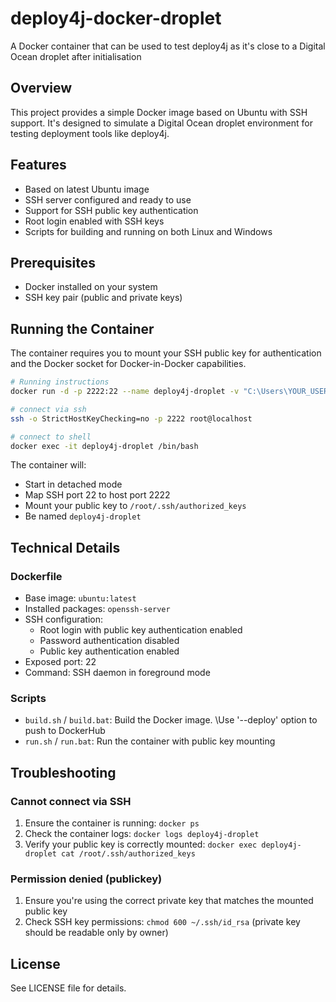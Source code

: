 # deploy4j-docker-droplet
A Docker container that can be used to test deploy4j as it's close to a Digital Ocean droplet after initialisation

## Overview

This project provides a simple Docker image based on Ubuntu with SSH support. It's designed to simulate a Digital Ocean droplet environment for testing deployment tools like deploy4j.

## Features

- Based on latest Ubuntu image
- SSH server configured and ready to use
- Support for SSH public key authentication
- Root login enabled with SSH keys
- Scripts for building and running on both Linux and Windows

## Prerequisites

- Docker installed on your system
- SSH key pair (public and private keys)

## Running the Container

The container requires you to mount your SSH public key for authentication and the Docker socket for Docker-in-Docker capabilities.

```bash
# Running instructions
docker run -d -p 2222:22 --name deploy4j-droplet -v "C:\Users\YOUR_USER\.ssh\id_rsa.pub":/root/.ssh/authorized_keys -v /var/run/docker.sock:/var/run/docker.sock teggr/deploy4j-docker-droplet:latest

# connect via ssh
ssh -o StrictHostKeyChecking=no -p 2222 root@localhost 

# connect to shell
docker exec -it deploy4j-droplet /bin/bash
```

The container will:
- Start in detached mode
- Map SSH port 22 to host port 2222
- Mount your public key to `/root/.ssh/authorized_keys`
- Be named `deploy4j-droplet`

## Technical Details

### Dockerfile

- Base image: `ubuntu:latest`
- Installed packages: `openssh-server`
- SSH configuration:
  - Root login with public key authentication enabled
  - Password authentication disabled
  - Public key authentication enabled
- Exposed port: 22
- Command: SSH daemon in foreground mode

### Scripts

- `build.sh` / `build.bat`: Build the Docker image. \Use '--deploy' option to push to DockerHub
- `run.sh` / `run.bat`: Run the container with public key mounting

## Troubleshooting

### Cannot connect via SSH

1. Ensure the container is running: `docker ps`
2. Check the container logs: `docker logs deploy4j-droplet`
3. Verify your public key is correctly mounted: `docker exec deploy4j-droplet cat /root/.ssh/authorized_keys`

### Permission denied (publickey)

1. Ensure you're using the correct private key that matches the mounted public key
2. Check SSH key permissions: `chmod 600 ~/.ssh/id_rsa` (private key should be readable only by owner)

## License

See LICENSE file for details.


